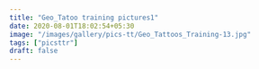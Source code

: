 ```yaml
---
title: "Geo_Tatoo training pictures1"
date: 2020-08-01T18:02:54+05:30
image: "/images/gallery/pics-tt/Geo_Tattoos_Training-13.jpg"
tags: ["picsttr"]
draft: false
---
```

